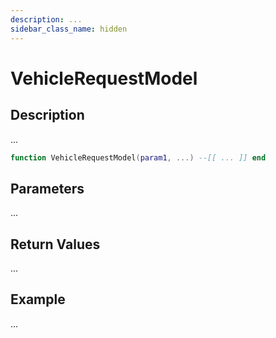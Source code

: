 ```yaml
---
description: ...
sidebar_class_name: hidden
---
```


# VehicleRequestModel

## Description

...

```lua
function VehicleRequestModel(param1, ...) --[[ ... ]] end
```

## Parameters

...

## Return Values

...

## Example

...

